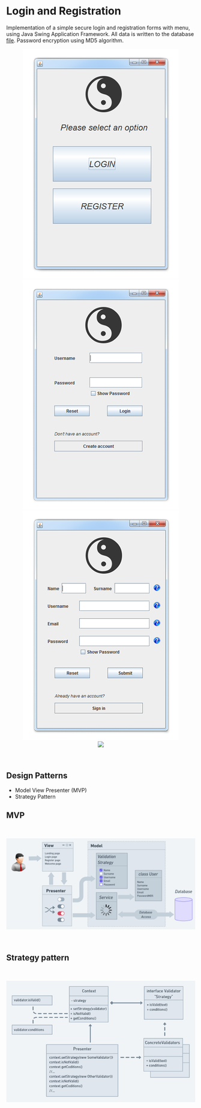 # Login and Registration

Implementation of a simple secure login and registration forms with menu, using Java Swing Application Framework. All data is written to the database [file](data/database.txt). Password encryption using MD5 algorithm.
<br>
<p align="center">
<img src="assets/landingpage.png"></img> <br>
<img src="assets/loginpage.png" ></img><br>
<img src="assets/registerpage.png" ></img><br>
<img src="assets/welcomepage.png" ></img>
</p><br>

## Design Patterns

- Model View Presenter (MVP)
- Strategy Pattern

## MVP

<br>
<p align="center">
<img src="assets/mvp.png"></img>
</p><br>

## Strategy pattern

<br>
<p align="center">
<img src="assets/strategy.png"></img>
</p><br>